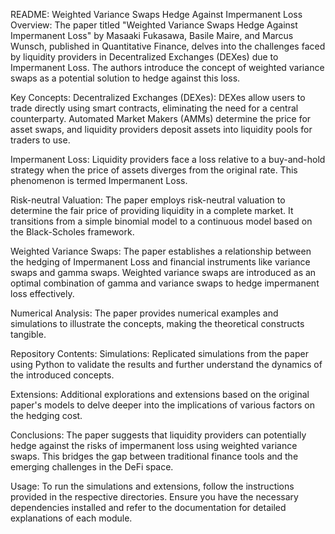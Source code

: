 README: Weighted Variance Swaps Hedge Against Impermanent Loss
Overview:
The paper titled "Weighted Variance Swaps Hedge Against Impermanent Loss" by Masaaki Fukasawa, Basile Maire, and Marcus Wunsch, published in Quantitative Finance, delves into the challenges faced by liquidity providers in Decentralized Exchanges (DEXes) due to Impermanent Loss. The authors introduce the concept of weighted variance swaps as a potential solution to hedge against this loss.

Key Concepts:
Decentralized Exchanges (DEXes): DEXes allow users to trade directly using smart contracts, eliminating the need for a central counterparty. Automated Market Makers (AMMs) determine the price for asset swaps, and liquidity providers deposit assets into liquidity pools for traders to use.

Impermanent Loss: Liquidity providers face a loss relative to a buy-and-hold strategy when the price of assets diverges from the original rate. This phenomenon is termed Impermanent Loss.

Risk-neutral Valuation: The paper employs risk-neutral valuation to determine the fair price of providing liquidity in a complete market. It transitions from a simple binomial model to a continuous model based on the Black-Scholes framework.

Weighted Variance Swaps: The paper establishes a relationship between the hedging of Impermanent Loss and financial instruments like variance swaps and gamma swaps. Weighted variance swaps are introduced as an optimal combination of gamma and variance swaps to hedge impermanent loss effectively.

Numerical Analysis: The paper provides numerical examples and simulations to illustrate the concepts, making the theoretical constructs tangible.

Repository Contents:
Simulations: Replicated simulations from the paper using Python to validate the results and further understand the dynamics of the introduced concepts.

Extensions: Additional explorations and extensions based on the original paper's models to delve deeper into the implications of various factors on the hedging cost.

Conclusions:
The paper suggests that liquidity providers can potentially hedge against the risks of impermanent loss using weighted variance swaps. This bridges the gap between traditional finance tools and the emerging challenges in the DeFi space.

Usage:
To run the simulations and extensions, follow the instructions provided in the respective directories. Ensure you have the necessary dependencies installed and refer to the documentation for detailed explanations of each module.

